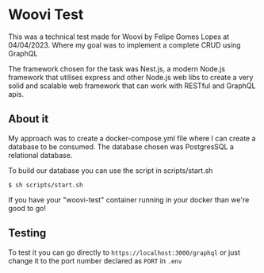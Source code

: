 # Woovi Test

This was a technical test made for Woovi by Felipe Gomes Lopes at 04/04/2023. Where my goal was to implement a complete CRUD using GraphQL

The framework chosen for the task was Nest.js, a modern Node.js framework that utilises express and other Node.js web libs to create a very solid and scalable web framework that can work with RESTful and GraphQL apis.

## About it

My approach was to create a docker-compose.yml file where I can create a database to be consumed. The database chosen was PostgresSQL a relational database.

To build our database you can use the script in scripts/start.sh

```
$ sh scripts/start.sh
```

If you have your "woovi-test" container running in your docker than we're good to go!

## Testing

To test it you can go directly to `https://localhost:3000/graphql` or just change it to the port number declared as `PORT` in `.env`
